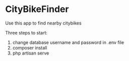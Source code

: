 # CityBikeFinder
Use this app to find nearby citybikes

Three steps to start:
1. change database username and password in .env file
2. composer install
3. php artisan serve
